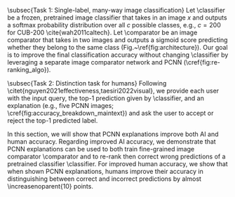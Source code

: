 \subsec{Task 1: Single-label, many-way image classification}
Let \classifier be a frozen, pretrained image classifier that takes in an image $x$ and outputs a softmax probability distribution over all $c$ possible classes, e.g., $c=200$ for CUB-200 \cite{wah2011caltech}.
Let \comparator be an image comparator
that takes in two images and outputs a sigmoid score predicting whether they belong to the same class (Fig.~\ref{fig:architecture}).
Our goal is to improve the final classification accuracy without changing \classifier by leveraging a separate image comparator network and PCNN (\cref{fig:re-ranking_algo}).


\subsec{Task 2: Distinction task for humans}
Following \citet{nguyen2021effectiveness,taesiri2022visual}, we provide each user with the input query, the top-1 prediction given by \classifier, and an explanation (e.g., five PCNN images; \cref{fig:accuracy_breakdown_maintext}) and ask the user to accept or reject the top-1 predicted label.

In this section, we will show that PCNN explanations improve both AI and human accuracy.
Regarding improved AI accuracy, we demonstrate that PCNN explanations can be used to both train fine-grained image comparator \comparator and to re-rank then correct wrong predictions of a pretrained classifier \classifier.
For improved human accuracy, we show that when shown PCNN explanations, humans improve their accuracy in distinguishing between correct and incorrect predictions by almost \increasenoparent{10} points.